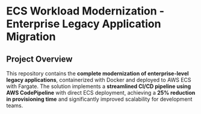 # ECS Workload Modernization - Enterprise Legacy Application Migration

##  Project Overview

This repository contains the **complete modernization of enterprise-level legacy applications**, containerized with Docker and deployed to AWS ECS with Fargate. The solution implements a **streamlined CI/CD pipeline using AWS CodePipeline** with direct ECS deployment, achieving a **25% reduction in provisioning time** and significantly improved scalability for development teams.
